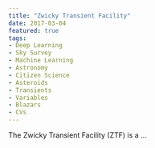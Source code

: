 ```yaml
---
title: "Zwicky Transient Facility"
date: 2017-03-04
featured: true
tags:
- Deep Learning
- Sky Survey
- Machine Learning
- Astronomy
- Citizen Science
- Asteroids
- Transients
- Variables
- Blazars
- CVs
---
```


The Zwicky Transient Facility (ZTF) is a ...